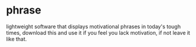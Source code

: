 # phrase
lightweight software that displays motivational phrases in today's tough times, download this and use it if you feel you lack motivation, if not leave it like that.
